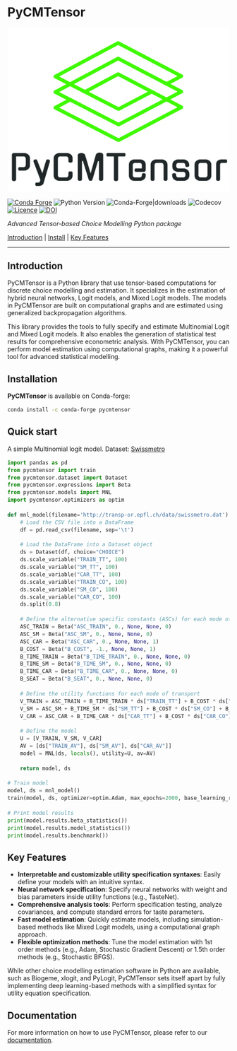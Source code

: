 # PyCMTensor

![PyCMTensor](docs/assets/img/logo.jpg)

[![Conda Forge](https://img.shields.io/conda/vn/conda-forge/pycmtensor?logo=condaforge)](https://anaconda.org/conda-forge/pycmtensor)
![Python Version](https://img.shields.io/badge/dynamic/toml?url=https%3A%2F%2Fraw.githubusercontent.com%2Fmwong009%2Fpycmtensor%2Fmaster%2Fpyproject.toml&query=tool.poetry.dependencies.python&label=Python)
![Conda-Forge|downloads](https://img.shields.io/conda/d/conda-forge/pycmtensor)
![Codecov](https://img.shields.io/codecov/c/github/mwong009/pycmtensor)
[![Licence](https://img.shields.io/badge/Licence-MIT-blue)](about/licence.md)
[![DOI](https://zenodo.org/badge/460802394.svg)](https://zenodo.org/badge/latestdoi/460802394)

*Advanced Tensor-based Choice Modelling Python package*

[Introduction](#introduction) | [Install](#installation) | [Key Features](#key-features)

---

## Introduction

PyCMTensor is a Python library that use tensor-based computations for discrete choice modelling and estimation. It specializes in the estimation of hybrid neural networks, Logit models, and Mixed Logit models. The models in PyCMTensor are built on computational graphs and are estimated using generalized backpropagation algorithms.

This library provides the tools to fully specify and estimate Multinomial Logit and Mixed Logit models. It also enables the generation of statistical test results for comprehensive econometric analysis. With PyCMTensor, you can perform model estimation using computational graphs, making it a powerful tool for advanced statistical modelling.

## Installation

**PyCMTensor** is available on Conda-forge:

```bash
conda install -c conda-forge pycmtensor
```

## Quick start

A simple Multinomial logit model. Dataset: [Swissmetro](http://transp-or.epfl.ch/data/swissmetro.dat)

```python
import pandas as pd
from pycmtensor import train
from pycmtensor.dataset import Dataset
from pycmtensor.expressions import Beta
from pycmtensor.models import MNL
import pycmtensor.optimizers as optim

def mnl_model(filename='http://transp-or.epfl.ch/data/swissmetro.dat'):
    # Load the CSV file into a DataFrame
    df = pd.read_csv(filename, sep='\t')

    # Load the DataFrame into a Dataset object
    ds = Dataset(df, choice="CHOICE")
    ds.scale_variable("TRAIN_TT", 100)
    ds.scale_variable("SM_TT", 100)
    ds.scale_variable("CAR_TT", 100)
    ds.scale_variable("TRAIN_CO", 100)
    ds.scale_variable("SM_CO", 100)
    ds.scale_variable("CAR_CO", 100)
    ds.split(0.8)

    # Define the alternative specific constants (ASCs) for each mode of transport
    ASC_TRAIN = Beta("ASC_TRAIN", 0., None, None, 0)
    ASC_SM = Beta("ASC_SM", 0., None, None, 0)
    ASC_CAR = Beta("ASC_CAR", 0., None, None, 1)
    B_COST = Beta("B_COST", -1., None, None, 1)
    B_TIME_TRAIN = Beta("B_TIME_TRAIN", 0., None, None, 0)
    B_TIME_SM = Beta("B_TIME_SM", 0., None, None, 0)
    B_TIME_CAR = Beta("B_TIME_CAR", 0., None, None, 0)
    B_SEAT = Beta("B_SEAT", 0., None, None, 0)

    # Define the utility functions for each mode of transport
    V_TRAIN = ASC_TRAIN + B_TIME_TRAIN * ds["TRAIN_TT"] + B_COST * ds["TRAIN_CO"]
    V_SM = ASC_SM + B_TIME_SM * ds["SM_TT"] + B_COST * ds["SM_CO"] + B_SEAT * ds["SM_SEATS"]
    V_CAR = ASC_CAR + B_TIME_CAR * ds["CAR_TT"] + B_COST * ds["CAR_CO"]

    # Define the model
    U = [V_TRAIN, V_SM, V_CAR]
    AV = [ds["TRAIN_AV"], ds["SM_AV"], ds["CAR_AV"]]
    model = MNL(ds, locals(), utility=U, av=AV)
    
    return model, ds

# Train model
model, ds = mnl_model()
train(model, ds, optimizer=optim.Adam, max_epochs=2000, base_learning_rate=0.1, convergence_threshold=1e-3)

# Print model results
print(model.results.beta_statistics())
print(model.results.model_statistics())
print(model.results.benchmark())
```

## Key Features

- **Interpretable and customizable utility specification syntaxes**: Easily define your models with an intuitive syntax.
- **Neural network specification**: Specify neural networks with weight and bias parameters inside utility functions (e.g., TasteNet).
- **Comprehensive analysis tools**: Perform specification testing, analyze covariances, and compute standard errors for taste parameters.
- **Fast model estimation**: Quickly estimate models, including simulation-based methods like Mixed Logit models, using a computational graph approach.
- **Flexible optimization methods**: Tune the model estimation with 1st order methods (e.g., Adam, Stochastic Gradient Descent) or 1.5th order methods (e.g., Stochastic BFGS).

While other choice modelling estimation software in Python are available, such as Biogeme, xlogit, and PyLogit, PyCMTensor sets itself apart by fully implementing deep learning-based methods with a simplified syntax for utility equation specification.

## Documentation

For more information on how to use PyCMTensor, please refer to our [documentation](link-to-documentation).